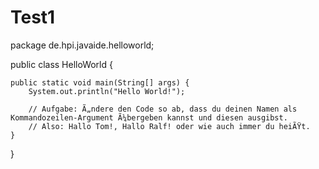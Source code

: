 # Test1
package de.hpi.javaide.helloworld;

public class HelloWorld {

	public static void main(String[] args) {
		System.out.println("Hello World!");
		
		// Aufgabe: Ã„ndere den Code so ab, dass du deinen Namen als Kommandozeilen-Argument Ã¼bergeben kannst und diesen ausgibst.
		// Also: Hallo Tom!, Hallo Ralf! oder wie auch immer du heiÃŸt.
	}

}
